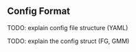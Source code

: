 ## Config Format
TODO: explain config file structure (YAML)

TODO: explain the config struct (FG, GMM)

